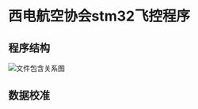 # 西电航空协会stm32飞控程序
## 程序结构
![文件包含关系图](https://github.com/xdzhn/XAA-Flight-Controller/blob/docs/%E6%8E%A7%E5%88%B6%E6%A1%86%E5%9B%BE.png)
## 数据校准
